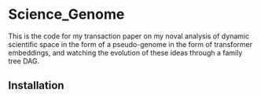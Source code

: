 # Science_Genome
This is the code for my transaction paper on my noval analysis of dynamic scientific space in the form of a pseudo-genome in the form of transformer embeddings, and watching the evolution of these ideas through a family tree DAG.




## Installation 














